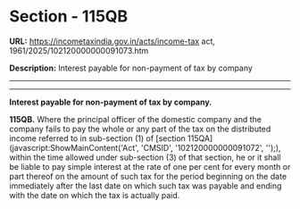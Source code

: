 # Section - 115QB

**URL:** https://incometaxindia.gov.in/acts/income-tax act, 1961/2025/102120000000091073.htm

**Description:** Interest payable for non-payment of tax by company

---

****

**Interest payable for non-payment of tax by company.**

**115QB.** Where the principal officer of the domestic company and the company fails to pay the whole or any part of the tax on the distributed income referred to in sub-section (1) of [section 115QA](javascript:ShowMainContent\('Act', 'CMSID', '102120000000091072', ''\);), within the time allowed under sub-section (3) of that section, he or it shall be liable to pay simple interest at the rate of one per cent for every month or part thereof on the amount of such tax for the period beginning on the date immediately after the last date on which such tax was payable and ending with the date on which the tax is actually paid.